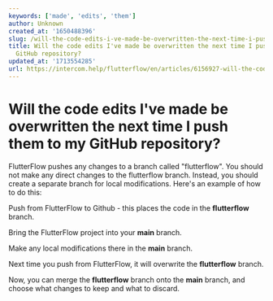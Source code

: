 ```yaml
---
keywords: ['made', 'edits', 'them']
author: Unknown
created_at: '1650488396'
slug: /will-the-code-edits-i-ve-made-be-overwritten-the-next-time-i-push-them-to-my-github-repository
title: Will the code edits I've made be overwritten the next time I push them to my
  GitHub repository?
updated_at: '1713554285'
url: https://intercom.help/flutterflow/en/articles/6156927-will-the-code-edits-i-ve-made-be-overwritten-the-next-time-i-push-them-to-my-github-repository
---
```

# Will the code edits I've made be overwritten the next time I push them to my GitHub repository?

FlutterFlow pushes any changes to a branch called "flutterflow". You should not make any direct changes to the flutterflow branch. Instead, you should create a separate branch for local modifications.
Here's an example of how to do this:

Push from FlutterFlow to Github - this places the code in the **flutterflow** branch.

Bring the FlutterFlow project into your **main** branch.

Make any local modifications there in the **main** branch.

Next time you push from FlutterFlow, it will overwrite the **flutterflow** branch.

Now, you can merge the **flutterflow** branch onto the **main** branch, and choose what changes to keep and what to discard.


